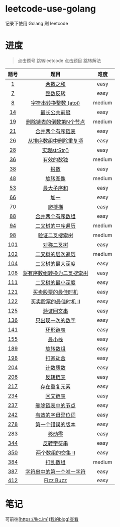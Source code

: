# leetcode-use-golang

记录下使用 Golang 刷 leetcode

# 进度

> 点击题号 跳转leetcode 
> 点击题目 跳转解法

|题号|题目|难度|
|:-:|:-:|:-:|
|[1](https://leetcode-cn.com/problems/two-sum/)|[两数之和](https://github.com/leekachung/leetcode-use-golang/blob/master/easy/1.go)|easy|
|[7](https://leetcode-cn.com/problems/reverse-integer/)|[整数反转](https://github.com/leekachung/leetcode-use-golang/blob/master/easy/7.go)|easy|
|[8](https://leetcode-cn.com/problems/string-to-integer-atoi/)|[字符串转换整数 (atoi)](https://github.com/leekachung/leetcode-use-golang/blob/master/medium/8.go)|medium|
|[14](https://leetcode-cn.com/problems/longest-common-prefix/)|[最长公共前缀](https://github.com/leekachung/leetcode-use-golang/blob/master/easy/14.go)|easy|
|[19](https://leetcode-cn.com/problems/remove-nth-node-from-end-of-list/)|[删除链表的倒数第N个节点](https://github.com/leekachung/leetcode-use-golang/blob/master/medium/19.go)|medium|
|[21](https://leetcode-cn.com/problems/merge-two-sorted-lists/)|[合并两个有序链表](https://github.com/leekachung/leetcode-use-golang/blob/master/easy/21.go)|easy|
|[26](https://leetcode-cn.com/problems/remove-duplicates-from-sorted-array/)|[从排序数组中删除重复项](https://github.com/leekachung/leetcode-use-golang/blob/master/easy/26.go)|easy|
|[28](https://leetcode-cn.com/problems/implement-strstr/)|[实现strStr()](https://github.com/leekachung/leetcode-use-golang/blob/master/easy/28.go)|easy|
|[36](https://leetcode-cn.com/problems/valid-sudoku/)|[有效的数独](https://github.com/leekachung/leetcode-use-golang/blob/master/medium/36.go)|medium|
|[38](https://leetcode-cn.com/problems/count-and-say/)|[报数](https://github.com/leekachung/leetcode-use-golang/blob/master/easy/38.go)|easy|
|[48](https://leetcode-cn.com/problems/rotate-image/)|[旋转图像](https://github.com/leekachung/leetcode-use-golang/blob/master/medium/48.go)|medium|
|[53](https://leetcode-cn.com/problems/maximum-subarray/)|[最大子序和](https://github.com/leekachung/leetcode-use-golang/blob/master/easy/53.go)|easy|
|[66](https://leetcode-cn.com/problems/plus-one/)|[加一](https://github.com/leekachung/leetcode-use-golang/blob/master/easy/66.go)|easy|
|[70](https://leetcode-cn.com/problems/climbing-stairs/)|[爬楼梯](https://github.com/leekachung/leetcode-use-golang/blob/master/easy/70.go)|easy|
|[88](https://leetcode-cn.com/problems/merge-sorted-array/)|[合并两个有序数组](https://github.com/leekachung/leetcode-use-golang/blob/master/easy/88.go)|easy|
|[94](https://leetcode-cn.com/problems/binary-tree-inorder-traversal/)|[二叉树的中序遍历](https://github.com/leekachung/leetcode-use-golang/blob/master/medium/94.go)|medium|
|[98](https://leetcode-cn.com/problems/validate-binary-search-tree/)|[验证二叉搜索树](https://github.com/leekachung/leetcode-use-golang/blob/master/medium/98.go)|medium|
|[101](https://leetcode-cn.com/problems/symmetric-tree/submissions/)|[对称二叉树](https://github.com/leekachung/leetcode-use-golang/blob/master/easy/101.go)|easy|
|[102](https://leetcode-cn.com/problems/binary-tree-level-order-traversal/)|[二叉树的层次遍历](https://github.com/leekachung/leetcode-use-golang/blob/master/medium/102.go)|medium|
|[104](https://leetcode-cn.com/problems/maximum-depth-of-binary-tree/)|[二叉树的最大深度](https://github.com/leekachung/leetcode-use-golang/blob/master/easy/104.go)|easy|
|[108](https://leetcode-cn.com/problems/convert-sorted-array-to-binary-search-tree/)|[将有序数组转换为二叉搜索树](https://github.com/leekachung/leetcode-use-golang/blob/master/easy/108.go)|easy|
|[111](https://leetcode-cn.com/problems/minimum-depth-of-binary-tree/)|[二叉树的最小深度](https://github.com/leekachung/leetcode-use-golang/blob/master/easy/111.go)|easy|
|[121](https://leetcode-cn.com/problems/best-time-to-buy-and-sell-stock/)|[买卖股票的最佳时机](https://github.com/leekachung/leetcode-use-golang/blob/master/easy/121.go)|easy|
|[122](https://leetcode-cn.com/problems/best-time-to-buy-and-sell-stock-ii/)|[买卖股票的最佳时机 II](https://github.com/leekachung/leetcode-use-golang/blob/master/easy/122.go)|easy|
|[125](https://leetcode-cn.com/problems/valid-palindrome/)|[验证回文串](https://github.com/leekachung/leetcode-use-golang/blob/master/easy/125.go)|easy|
|[136](https://leetcode-cn.com/problems/single-number/)|[只出现一次的数字](https://github.com/leekachung/leetcode-use-golang/blob/master/easy/136.go)|easy|
|[141](https://leetcode-cn.com/problems/linked-list-cycle/)|[环形链表](https://github.com/leekachung/leetcode-use-golang/blob/master/easy/141.go)|easy|
|[155](https://leetcode-cn.com/problems/min-stack/)|[最小栈](https://github.com/leekachung/leetcode-use-golang/blob/master/easy/155.go)|easy|
|[189](https://leetcode-cn.com/problems/rotate-array/)|[旋转数组](https://github.com/leekachung/leetcode-use-golang/blob/master/easy/189.go)|easy|
|[198](https://leetcode-cn.com/problems/house-robber/)|[打家劫舍](https://github.com/leekachung/leetcode-use-golang/blob/master/easy/198.go)|easy|
|[204](https://leetcode-cn.com/problems/count-primes/)|[计数质数](https://github.com/leekachung/leetcode-use-golang/blob/master/easy/204.go)|easy|
|[206](https://leetcode-cn.com/problems/reverse-linked-list/)|[反转链表](https://github.com/leekachung/leetcode-use-golang/blob/master/easy/206.go)|easy|
|[217](https://leetcode-cn.com/problems/contains-duplicate/submissions/)|[存在重复元素](https://github.com/leekachung/leetcode-use-golang/blob/master/easy/217.go)|easy|
|[234](https://leetcode-cn.com/problems/palindrome-linked-list/)|[回文链表](https://github.com/leekachung/leetcode-use-golang/blob/master/easy/234.go)|easy|
|[237](https://leetcode-cn.com/problems/delete-node-in-a-linked-list/)|[删除链表中的节点](https://github.com/leekachung/leetcode-use-golang/blob/master/easy/237.go)|easy|
|[242](https://leetcode-cn.com/problems/valid-anagram/)|[有效的字母异位词](https://github.com/leekachung/leetcode-use-golang/blob/master/easy/242.go)|easy|
|[278](https://leetcode-cn.com/problems/first-bad-version/)|[第一个错误的版本](https://github.com/leekachung/leetcode-use-golang/blob/master/easy/278.go)|easy|
|[283](https://leetcode-cn.com/problems/move-zeroes/)|[移动零](https://github.com/leekachung/leetcode-use-golang/blob/master/easy/283.go)|easy|
|[344](https://leetcode-cn.com/problems/reverse-string/)|[反转字符串](https://github.com/leekachung/leetcode-use-golang/blob/master/easy/344.go)|easy|
|[350](https://leetcode-cn.com/problems/intersection-of-two-arrays-ii/)|[两个数组的交集 II](https://github.com/leekachung/leetcode-use-golang/blob/master/easy/350.go)|easy|
|[384](https://leetcode-cn.com/problems/shuffle-an-array/)|[打乱数组](https://github.com/leekachung/leetcode-use-golang/blob/master/medium/384.go)|medium|
|[387](https://leetcode-cn.com/problems/first-unique-character-in-a-string/)|[字符串中的第一个唯一字符](https://github.com/leekachung/leetcode-use-golang/blob/master/easy/387.go)|easy|
|[412](https://leetcode-cn.com/problems/fizz-buzz/)|[Fizz Buzz](https://github.com/leekachung/leetcode-use-golang/blob/master/easy/412.go)|easy|

# 笔记
可前往[https://lkc.im](我的blog)查看
